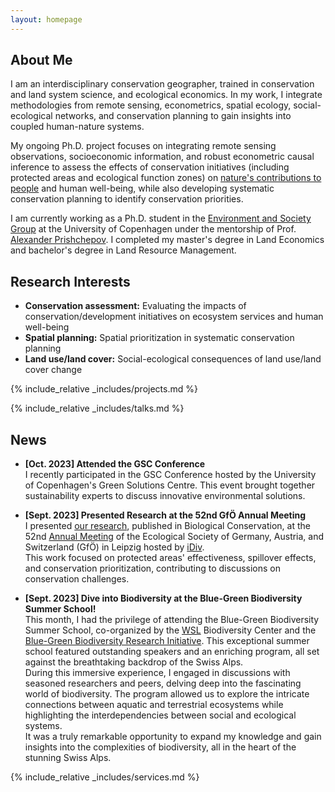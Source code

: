 ```yaml
---
layout: homepage
---
```


## About Me

I am an interdisciplinary conservation geographer, trained in conservation and land system science, and ecological economics. In my work, I integrate methodologies from remote sensing, econometrics, spatial ecology, social-ecological networks, and conservation planning to gain insights into coupled human-nature systems.

My ongoing Ph.D. project focuses on integrating remote sensing observations, socioeconomic information, and robust econometric causal inference to assess the effects of conservation initiatives (including protected areas and ecological function zones) on <a href="https://www.ipbes.net/glossary-tag/natures-contributions-people" target="_blank"> nature's contributions to people</a> and human well-being, while also developing systematic conservation planning to identify conservation priorities.

I am currently working as a Ph.D. student in the <a href="https://ign.ku.dk/english/research/geography/environment-society-developing-countries/" target="_blank"> Environment and Society Group</a> at the University of Copenhagen under the mentorship of Prof.<a href="https://ign.ku.dk/english/employees/geography/?pure=en/persons/501467" target="_blank"> Alexander Prishchepov</a>. I completed my master's degree in Land Economics and bachelor's degree in Land Resource Management.


## Research Interests
- **Conservation assessment:** Evaluating the impacts of conservation/development initiatives on ecosystem services and human well-being
- **Spatial planning:** Spatial prioritization in systematic conservation planning
- **Land use/land cover:** Social-ecological consequences of land use/land cover change




<!-- {% include_relative _includes/publications.md %} -->

{% include_relative _includes/projects.md %}

{% include_relative _includes/talks.md %}





## News
- **[Oct. 2023] Attended the GSC Conference**  
  I recently participated in the GSC Conference hosted by the University of Copenhagen's Green Solutions Centre. This event brought together sustainability experts to discuss innovative environmental solutions.

- **[Sept. 2023] Presented Research at the 52nd GfÖ Annual Meeting**  
I presented <a href="https://doi.org/10.1016/j.biocon.2023.110254" target="_blank"> our research</a>, published in Biological Conservation, at the 52nd <a href="https://www.gfoe-conference.de/index.php?cat=show_start" target="_blank"> Annual Meeting</a> of the Ecological Society of Germany, Austria, and Switzerland (GfÖ) in Leipzig hosted by <a href="https://www.idiv.de/en/index.html" target="_blank"> iDiv</a>.  
This work focused on protected areas' effectiveness, spillover effects, and conservation prioritization, contributing to discussions on conservation challenges.

- **[Sept. 2023] Dive into Biodiversity at the Blue-Green Biodiversity Summer School!**  
This month, I had the privilege of attending the Blue-Green Biodiversity Summer School, co-organized by the <a href="https://www.wsl.ch/en/" target="_blank"> WSL</a> Biodiversity Center and the <a href="https://www.wsl.ch/en/about-wsl/organisation/programmes-and-initiatives/blue-green-biodiversity-research-initiative/"> Blue-Green Biodiversity Research Initiative</a>. This exceptional summer school featured outstanding speakers and an enriching program, all set against the breathtaking backdrop of the Swiss Alps.  
During this immersive experience, I engaged in discussions with seasoned researchers and peers, delving deep into the fascinating world of biodiversity. The program allowed us to explore the intricate connections between aquatic and terrestrial ecosystems while highlighting the interdependencies between social and ecological systems.  
It was a truly remarkable opportunity to expand my knowledge and gain insights into the complexities of biodiversity, all in the heart of the stunning Swiss Alps.




{% include_relative _includes/services.md %}


